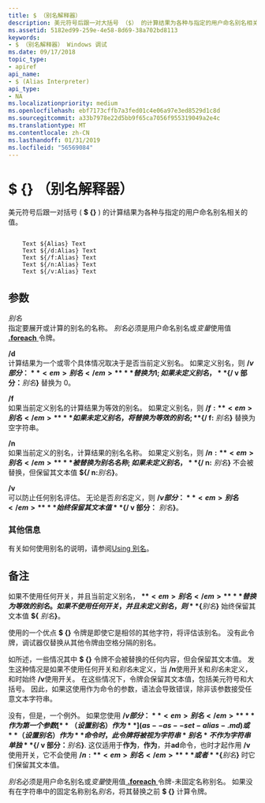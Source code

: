 ```yaml
---
title: $ （别名解释器）
description: 美元符号后跟一对大括号 （$） 的计算结果为各种与指定的用户命名别名相关的值。
ms.assetid: 5182ed99-259e-4e58-8d69-38a702bd8113
keywords:
- $ （别名解释器） Windows 调试
ms.date: 09/17/2018
topic_type:
- apiref
api_name:
- $ (Alias Interpreter)
api_type:
- NA
ms.localizationpriority: medium
ms.openlocfilehash: ebf7173cffb7a3fed01c4e06a97e3ed8529d1c8d
ms.sourcegitcommit: a33b7978e22d5bb9f65ca7056f955319049a2e4c
ms.translationtype: MT
ms.contentlocale: zh-CN
ms.lasthandoff: 01/31/2019
ms.locfileid: "56569084"
---
```

# <a name="--alias-interpreter"></a>$ {} （别名解释器）


美元符号后跟一对括号 ( **$ {}** ) 的计算结果为各种与指定的用户命名别名相关的值。

```dbgcmd

    Text ${Alias} Text 
    Text ${/d:Alias} Text 
    Text ${/f:Alias} Text 
    Text ${/n:Alias} Text 
    Text ${/v:Alias} Text 
```

## <a name="span-idddktokenaliasinterpreterdbgspanspan-idddktokenaliasinterpreterdbgspanparameters"></a><span id="ddk_token_alias_interpreter_dbg"></span><span id="DDK_TOKEN_ALIAS_INTERPRETER_DBG"></span>参数


<span id="Alias"></span><span id="alias"></span><span id="ALIAS"></span>*别名*  
指定要展开或计算的别名的名称。 *别名*必须是用户命名别名或*变量*使用值[ **.foreach** ](-foreach.md)令牌。

<span id="_d"></span><span id="_D"></span>**/d**  
计算结果为一个或零个具体情况取决于是否当前定义别名。 如果定义别名，则 **${/ v 部分：**<em>别名</em>**}** 替换为 1; 如果未定义别名， **${/ v 部分：**<em>别名</em>**}** 替换为 0。

<span id="_f"></span><span id="_F"></span>**/f**  
如果当前定义别名的计算结果为等效的别名。 如果定义别名，则 **${/ f:**<em>别名</em>**}** 如果未定义别名，将替换为等效的别名; **${/ f:** <em>别名</em>**}** 替换为空字符串。

<span id="_n"></span><span id="_N"></span>**/n**  
如果当前定义的别名，计算结果的别名名称。 如果定义别名，则 **${/ n:**<em>别名</em>**}** 被替换为别名名称; 如果未定义别名， **${/ n:** <em>别名</em>**}** 不会被替换，但保留其文本值 **${/ n:**<em>别名</em>**}**。

<span id="_v"></span><span id="_V"></span>**/v**  
可以防止任何别名评估。 无论是否*别名*定义，则 **${/ v 部分：**<em>别名</em>**}** 始终保留其文本值 **${/ v 部分：** <em>别名</em>**}**。

### <a name="span-idadditionalinformationspanspan-idadditionalinformationspanspan-idadditionalinformationspanadditional-information"></a><span id="Additional_Information"></span><span id="additional_information"></span><span id="ADDITIONAL_INFORMATION"></span>其他信息

有关如何使用别名的说明，请参阅[Using 别名](using-aliases.md)。

<a name="remarks"></a>备注
-------

如果不使用任何开关，并且当前定义别名， **${**<em>别名</em>**}** 替换为等效的别名。 如果不使用任何开关，并且未定义别名，则 **${**<em>别名</em>**}** 始终保留其文本值 **${** <em>别名</em>**}**。

使用的一个优点 **$ {}** 令牌是即使它是相邻的其他字符，将评估该别名。 没有此令牌，调试器仅替换从其他令牌由空格分隔的别名。

如所述，一些情况其中 **$ {}** 令牌不会被替换的任何内容，但会保留其文本值。 发生这种情况是如果不使用任何开关和*别名*未定义，当 **/n**使用开关和*别名*未定义，和时始终 **/v**使用开关。 在这些情况下，令牌会保留其文本值，包括美元符号和大括号。 因此，如果这使用作为命令的参数，语法会导致错误，除非该参数接受任意文本字符串。

没有，但是，一个例外。 如果您使用 **${/ v 部分：**<em>别名</em>**}** 作为第一个参数[ **（设置别名） 作为**](as--as--set-alias-.md)或 **（设置别名） 作为**命令时，此令牌将被视为字符串*别名*不作为字符串单独 **${/ v 部分：**<em>别名</em>**}**. 这仅适用于**作为**，**作为**，并**ad**命令，也时才起作用 **/v**使用开关，它不会使用 **${/ n:**<em>别名</em>**}** 或者 **${**<em>别名</em>**}** 时它们保留其文本值。

*别名*必须是用户命名别名或*变量*使用值[ **.foreach** ](-foreach.md)令牌-未固定名称别名。 如果没有在字符串中的固定名称别名*别名*，将其替换之前 **$ {}** 计算令牌。

 

 





